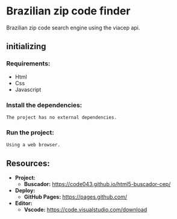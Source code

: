# Brazilian zip code finder

Brazilian zip code search engine using the viacep api.

## initializing

### Requirements:

- Html
- Css
- Javascript

### Install the dependencies:

    The project has no external dependencies.

### Run the project:

    Using a web browser.

## Resources:

- **Project:**
  - **Buscador:** https://code043.github.io/html5-buscador-cep/
- **Deploy:**
  - **GitHub Pages:** https://pages.github.com/
- **Editor:**
  - **Vscode:** https://code.visualstudio.com/download
